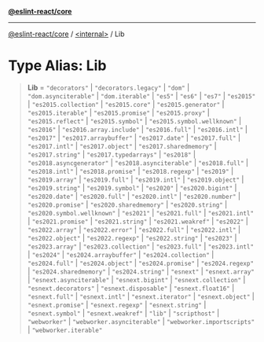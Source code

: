 [**@eslint-react/core**](../../README.md)

***

[@eslint-react/core](../../README.md) / [\<internal\>](../README.md) / Lib

# Type Alias: Lib

> **Lib** = `"decorators"` \| `"decorators.legacy"` \| `"dom"` \| `"dom.asynciterable"` \| `"dom.iterable"` \| `"es5"` \| `"es6"` \| `"es7"` \| `"es2015"` \| `"es2015.collection"` \| `"es2015.core"` \| `"es2015.generator"` \| `"es2015.iterable"` \| `"es2015.promise"` \| `"es2015.proxy"` \| `"es2015.reflect"` \| `"es2015.symbol"` \| `"es2015.symbol.wellknown"` \| `"es2016"` \| `"es2016.array.include"` \| `"es2016.full"` \| `"es2016.intl"` \| `"es2017"` \| `"es2017.arraybuffer"` \| `"es2017.date"` \| `"es2017.full"` \| `"es2017.intl"` \| `"es2017.object"` \| `"es2017.sharedmemory"` \| `"es2017.string"` \| `"es2017.typedarrays"` \| `"es2018"` \| `"es2018.asyncgenerator"` \| `"es2018.asynciterable"` \| `"es2018.full"` \| `"es2018.intl"` \| `"es2018.promise"` \| `"es2018.regexp"` \| `"es2019"` \| `"es2019.array"` \| `"es2019.full"` \| `"es2019.intl"` \| `"es2019.object"` \| `"es2019.string"` \| `"es2019.symbol"` \| `"es2020"` \| `"es2020.bigint"` \| `"es2020.date"` \| `"es2020.full"` \| `"es2020.intl"` \| `"es2020.number"` \| `"es2020.promise"` \| `"es2020.sharedmemory"` \| `"es2020.string"` \| `"es2020.symbol.wellknown"` \| `"es2021"` \| `"es2021.full"` \| `"es2021.intl"` \| `"es2021.promise"` \| `"es2021.string"` \| `"es2021.weakref"` \| `"es2022"` \| `"es2022.array"` \| `"es2022.error"` \| `"es2022.full"` \| `"es2022.intl"` \| `"es2022.object"` \| `"es2022.regexp"` \| `"es2022.string"` \| `"es2023"` \| `"es2023.array"` \| `"es2023.collection"` \| `"es2023.full"` \| `"es2023.intl"` \| `"es2024"` \| `"es2024.arraybuffer"` \| `"es2024.collection"` \| `"es2024.full"` \| `"es2024.object"` \| `"es2024.promise"` \| `"es2024.regexp"` \| `"es2024.sharedmemory"` \| `"es2024.string"` \| `"esnext"` \| `"esnext.array"` \| `"esnext.asynciterable"` \| `"esnext.bigint"` \| `"esnext.collection"` \| `"esnext.decorators"` \| `"esnext.disposable"` \| `"esnext.float16"` \| `"esnext.full"` \| `"esnext.intl"` \| `"esnext.iterator"` \| `"esnext.object"` \| `"esnext.promise"` \| `"esnext.regexp"` \| `"esnext.string"` \| `"esnext.symbol"` \| `"esnext.weakref"` \| `"lib"` \| `"scripthost"` \| `"webworker"` \| `"webworker.asynciterable"` \| `"webworker.importscripts"` \| `"webworker.iterable"`
